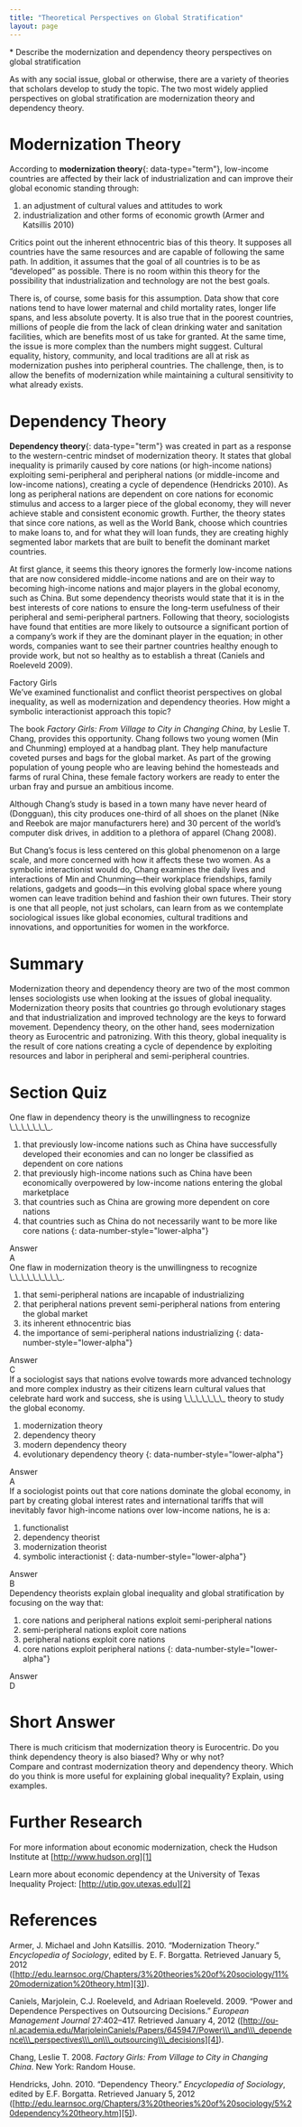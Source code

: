 ```yaml
---
title: "Theoretical Perspectives on Global Stratification"
layout: page
---
```



<div data-type="abstract" markdown="1">
* Describe the modernization and dependency theory perspectives on global stratification

</div>

As with any social issue, global or otherwise, there are a variety of theories that scholars develop to study the topic. The two most widely applied perspectives on global stratification are modernization theory and dependency theory.

# Modernization Theory

According to **modernization theory**{: data-type="term"}, low-income countries are affected by their lack of industrialization and can improve their global economic standing through:

1.  an adjustment of cultural values and attitudes to work
2.  industrialization and other forms of economic growth (Armer and Katsillis 2010)

Critics point out the inherent ethnocentric bias of this theory. It supposes all countries have the same resources and are capable of following the same path. In addition, it assumes that the goal of all countries is to be as “developed” as possible. There is no room within this theory for the possibility that industrialization and technology are not the best goals.

There is, of course, some basis for this assumption. Data show that core nations tend to have lower maternal and child mortality rates, longer life spans, and less absolute poverty. It is also true that in the poorest countries, millions of people die from the lack of clean drinking water and sanitation facilities, which are benefits most of us take for granted. At the same time, the issue is more complex than the numbers might suggest. Cultural equality, history, community, and local traditions are all at risk as modernization pushes into peripheral countries. The challenge, then, is to allow the benefits of modernization while maintaining a cultural sensitivity to what already exists.

# Dependency Theory

**Dependency theory**{: data-type="term"} was created in part as a response to the western-centric mindset of modernization theory. It states that global inequality is primarily caused by core nations (or high-income nations) exploiting semi-peripheral and peripheral nations (or middle-income and low-income nations), creating a cycle of dependence (Hendricks 2010). As long as peripheral nations are dependent on core nations for economic stimulus and access to a larger piece of the global economy, they will never achieve stable and consistent economic growth. Further, the theory states that since core nations, as well as the World Bank, choose which countries to make loans to, and for what they will loan funds, they are creating highly segmented labor markets that are built to benefit the dominant market countries.

At first glance, it seems this theory ignores the formerly low-income nations that are now considered middle-income nations and are on their way to becoming high-income nations and major players in the global economy, such as China. But some dependency theorists would state that it is in the best interests of core nations to ensure the long-term usefulness of their peripheral and semi-peripheral partners. Following that theory, sociologists have found that entities are more likely to outsource a significant portion of a company’s work if they are the dominant player in the equation; in other words, companies want to see their partner countries healthy enough to provide work, but not so healthy as to establish a threat (Caniels and Roeleveld 2009).

<div data-type="note" class="sociology-careers" data-label="" markdown="1">
<div data-type="title">
Factory Girls
</div>
We’ve examined functionalist and conflict theorist perspectives on global inequality, as well as modernization and dependency theories. How might a symbolic interactionist approach this topic?

The book *Factory Girls: From Village to City in Changing China*, by Leslie T. Chang, provides this opportunity. Chang follows two young women (Min and Chunming) employed at a handbag plant. They help manufacture coveted purses and bags for the global market. As part of the growing population of young people who are leaving behind the homesteads and farms of rural China, these female factory workers are ready to enter the urban fray and pursue an ambitious income.

Although Chang’s study is based in a town many have never heard of (Dongguan), this city produces one-third of all shoes on the planet (Nike and Reebok are major manufacturers here) and 30 percent of the world’s computer disk drives, in addition to a plethora of apparel (Chang 2008).

But Chang’s focus is less centered on this global phenomenon on a large scale, and more concerned with how it affects these two women. As a symbolic interactionist would do, Chang examines the daily lives and interactions of Min and Chunming—their workplace friendships, family relations, gadgets and goods—in this evolving global space where young women can leave tradition behind and fashion their own futures. Their story is one that all people, not just scholars, can learn from as we contemplate sociological issues like global economies, cultural traditions and innovations, and opportunities for women in the workforce.

</div>

# Summary

Modernization theory and dependency theory are two of the most common lenses sociologists use when looking at the issues of global inequality. Modernization theory posits that countries go through evolutionary stages and that industrialization and improved technology are the keys to forward movement. Dependency theory, on the other hand, sees modernization theory as Eurocentric and patronizing. With this theory, global inequality is the result of core nations creating a cycle of dependence by exploiting resources and labor in peripheral and semi-peripheral countries.

# Section Quiz

<div data-type="exercise" data-label="section-quiz">
<div data-type="problem" markdown="1">
One flaw in dependency theory is the unwillingness to recognize \_\_\_\_\_\_\_.

1.  that previously low-income nations such as China have successfully developed their economies and can no longer be classified as dependent on core nations
2.  that previously high-income nations such as China have been economically overpowered by low-income nations entering the global marketplace
3.  that countries such as China are growing more dependent on core nations
4.  that countries such as China do not necessarily want to be more like core nations
{: data-number-style="lower-alpha"}

</div>
<div data-type="solution" markdown="1">
<div data-type="title">
Answer
</div>
A

</div>
</div>

<div data-type="exercise" data-label="section-quiz">
<div data-type="problem" markdown="1">
One flaw in modernization theory is the unwillingness to recognize \_\_\_\_\_\_\_\_\_.

1.  that semi-peripheral nations are incapable of industrializing
2.  that peripheral nations prevent semi-peripheral nations from entering the global market
3.  its inherent ethnocentric bias
4.  the importance of semi-peripheral nations industrializing
{: data-number-style="lower-alpha"}

</div>
<div data-type="solution" markdown="1">
<div data-type="title">
Answer
</div>
C

</div>
</div>

<div data-type="exercise" data-label="section-quiz">
<div data-type="problem" markdown="1">
If a sociologist says that nations evolve towards more advanced technology and more complex industry as their citizens learn cultural values that celebrate hard work and success, she is using \_\_\_\_\_\_\_ theory to study the global economy.

1.  modernization theory
2.  dependency theory
3.  modern dependency theory
4.  evolutionary dependency theory
{: data-number-style="lower-alpha"}

</div>
<div data-type="solution" markdown="1">
<div data-type="title">
Answer
</div>
A

</div>
</div>

<div data-type="exercise" data-label="section-quiz">
<div data-type="problem" markdown="1">
If a sociologist points out that core nations dominate the global economy, in part by creating global interest rates and international tariffs that will inevitably favor high-income nations over low-income nations, he is a:

1.  functionalist
2.  dependency theorist
3.  modernization theorist
4.  symbolic interactionist
{: data-number-style="lower-alpha"}

</div>
<div data-type="solution" markdown="1">
<div data-type="title">
Answer
</div>
B

</div>
</div>

<div data-type="exercise" data-label="section-quiz">
<div data-type="problem" markdown="1">
Dependency theorists explain global inequality and global stratification by focusing on the way that:

1.  core nations and peripheral nations exploit semi-peripheral nations
2.  semi-peripheral nations exploit core nations
3.  peripheral nations exploit core nations
4.  core nations exploit peripheral nations
{: data-number-style="lower-alpha"}

</div>
<div data-type="solution" markdown="1">
<div data-type="title">
Answer
</div>
D

</div>
</div>

# Short Answer

<div data-type="exercise" data-label="short-answer">
<div data-type="problem" markdown="1">
There is much criticism that modernization theory is Eurocentric. Do you think dependency theory is also biased? Why or why not?

</div>
</div>

<div data-type="exercise" data-label="short-answer">
<div data-type="problem" markdown="1">
Compare and contrast modernization theory and dependency theory. Which do you think is more useful for explaining global inequality? Explain, using examples.

</div>
</div>

# Further Research

For more information about economic modernization, check the Hudson Institute at [http://www.hudson.org][1]

Learn more about economic dependency at the University of Texas Inequality Project: [http://utip.gov.utexas.edu][2]

# References

Armer, J. Michael and John Katsillis. 2010. “Modernization Theory.” *Encyclopedia of Sociology*, edited by E. F. Borgatta. Retrieved January 5, 2012 ([http://edu.learnsoc.org/Chapters/3%20theories%20of%20sociology/11%20modernization%20theory.htm][3]).

Caniels, Marjolein, C.J. Roeleveld, and Adriaan Roeleveld. 2009. “Power and Dependence Perspectives on Outsourcing Decisions.” *European Management Journal* 27:402–417. Retrieved January 4, 2012 ([http://ou-nl.academia.edu/MarjoleinCaniels/Papers/645947/Power\\\_and\\\_dependence\\\_perspectives\\\_on\\\_outsourcing\\\_decisions][4]).

Chang, Leslie T. 2008. *Factory Girls: From Village to City in Changing China*. New York: Random House.

Hendricks, John. 2010. “Dependency Theory.” *Encyclopedia of Sociology*, edited by E.F. Borgatta. Retrieved January 5, 2012 ([http://edu.learnsoc.org/Chapters/3%20theories%20of%20sociology/5%20dependency%20theory.htm][5]).



[1]: http://www.hudson.org
[2]: http://utip.gov.utexas.edu
[3]: http://edu.learnsoc.org/Chapters/3%20theories%20of%20sociology/11%20modernization%20theory.htm
[4]: http://ou-nl.academia.edu/MarjoleinCaniels/Papers/645947/Power_and_dependence_perspectives_on_outsourcing_decisions
[5]: http://edu.learnsoc.org/Chapters/3%20theories%20of%20sociology/5%20dependency%20theory.htm

